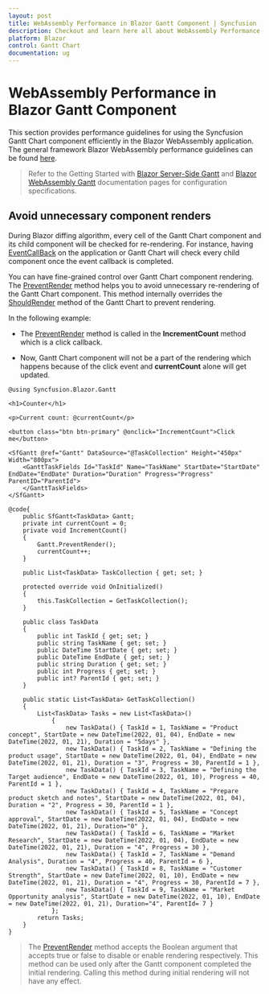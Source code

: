 ```yaml
---
layout: post
title: WebAssembly Performance in Blazor Gantt Component | Syncfusion
description: Checkout and learn here all about WebAssembly Performance in Syncfusion Blazor Gantt component and more.
platform: Blazor
control: Gantt Chart
documentation: ug
---
```


# WebAssembly Performance in Blazor Gantt Component

This section provides performance guidelines for using the Syncfusion Gantt Chart component efficiently in the Blazor WebAssembly application. The general framework Blazor WebAssembly performance guidelines can be found [here](https://docs.microsoft.com/en-us/aspnet/core/blazor/webassembly-performance-best-practices).

> Refer to the Getting Started with [Blazor Server-Side Gantt](https://blazor.syncfusion.com/documentation/getting-started/blazor-server-side-visual-studio) and [Blazor WebAssembly Gantt](https://blazor.syncfusion.com/documentation/gantt-chart/how-to/blazor-webassembly-gantt-using-visual-studio/) documentation pages for configuration specifications.

## Avoid unnecessary component renders

During Blazor diffing algorithm, every cell of the Gantt Chart component and its child component will be checked for re-rendering. For instance, having [EventCallBack](https://docs.microsoft.com/en-us/dotnet/api/microsoft.aspnetcore.components.eventcallback?view=aspnetcore-6.0) on the application or Gantt Chart will check every child component once the event callback is completed.

You can have fine-grained control over Gantt Chart component rendering. The [PreventRender](https://help.syncfusion.com/cr/blazor/Syncfusion.Blazor.Gantt.SfGantt-1.html#Syncfusion_Blazor_Gantt_SfGantt_1_PreventRender_System_Boolean_) method helps you to avoid unnecessary re-rendering of the Gantt Chart component. This method internally overrides the [ShouldRender](https://docs.microsoft.com/en-us/dotnet/api/microsoft.aspnetcore.components.componentbase.shouldrender?view=aspnetcore-6.0) method of the Gantt Chart to prevent rendering.

In the following example:

* The [PreventRender](https://help.syncfusion.com/cr/blazor/Syncfusion.Blazor.Gantt.SfGantt-1.html#Syncfusion_Blazor_Gantt_SfGantt_1_PreventRender_System_Boolean_) method is called in the **IncrementCount** method which is a click callback.

* Now, Gantt Chart component will not be a part of the rendering which happens because of the click event and **currentCount** alone will get updated.

```cshtml
@using Syncfusion.Blazor.Gantt

<h1>Counter</h1>

<p>Current count: @currentCount</p>

<button class="btn btn-primary" @onclick="IncrementCount">Click me</button>

<SfGantt @ref="Gantt" DataSource="@TaskCollection" Height="450px" Width="800px">
    <GanttTaskFields Id="TaskId" Name="TaskName" StartDate="StartDate" EndDate="EndDate" Duration="Duration" Progress="Progress" ParentID="ParentId">
    </GanttTaskFields>
</SfGantt>

@code{
    public SfGantt<TaskData> Gantt;
    private int currentCount = 0;
    private void IncrementCount()
    {
        Gantt.PreventRender();
        currentCount++;
    }

    public List<TaskData> TaskCollection { get; set; }

    protected override void OnInitialized()
    {
        this.TaskCollection = GetTaskCollection();
    }

    public class TaskData
    {
        public int TaskId { get; set; }
        public string TaskName { get; set; }
        public DateTime StartDate { get; set; }
        public DateTime EndDate { get; set; }
        public string Duration { get; set; }
        public int Progress { get; set; }
        public int? ParentId { get; set; }
    }
    
    public static List<TaskData> GetTaskCollection()
    {
        List<TaskData> Tasks = new List<TaskData>()
            {
                new TaskData() { TaskId = 1, TaskName = "Product concept", StartDate = new DateTime(2022, 01, 04), EndDate = new DateTime(2022, 01, 21), Duration = "5days" },
                new TaskData() { TaskId = 2, TaskName = "Defining the product usage", StartDate = new DateTime(2022, 01, 04), EndDate = new DateTime(2022, 01, 21), Duration = "3", Progress = 30, ParentId = 1 },
                new TaskData() { TaskId = 3, TaskName = "Defining the Target audience", EndDate = new DateTime(2022, 01, 10), Progress = 40, ParentId = 1 },
                new TaskData() { TaskId = 4, TaskName = "Prepare product sketch and notes", StartDate = new DateTime(2022, 01, 04), Duration = "2", Progress = 30, ParentId = 1 },
                new TaskData() { TaskId = 5, TaskName = "Concept approval", StartDate = new DateTime(2022, 01, 04), EndDate = new DateTime(2022, 01, 21), Duration="0" },
                new TaskData() { TaskId = 6, TaskName = "Market Research", StartDate = new DateTime(2022, 01, 04), EndDate = new DateTime(2022, 01, 21), Duration = "4", Progress = 30 },
                new TaskData() { TaskId = 7, TaskName = "Demand Analysis", Duration = "4", Progress = 40, ParentId = 6 },
                new TaskData() { TaskId = 8, TaskName = "Customer Strength", StartDate = new DateTime(2022, 01, 10), EndDate = new DateTime(2022, 01, 21), Duration = "4", Progress = 30, ParentId = 7 },
                new TaskData() { TaskId = 9, TaskName = "Market Opportunity analysis", StartDate = new DateTime(2022, 01, 10), EndDate = new DateTime(2022, 01, 21), Duration="4", ParentId= 7 }
            };
        return Tasks;
    }
}
```
> The [PreventRender](https://help.syncfusion.com/cr/blazor/Syncfusion.Blazor.Gantt.SfGantt-1.html#Syncfusion_Blazor_Gantt_SfGantt_1_PreventRender_System_Boolean_) method accepts the Boolean argument that accepts true or false to disable or enable rendering respectively.
This method can be used only after the Gantt component completed the initial rendering. Calling this method during initial rendering will not have any effect.

